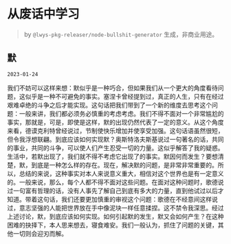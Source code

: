 # 从废话中学习

> by `@lwys-pkg-releaser/node-bullshit-generator` 生成，非商业用途。

## 默

`2023-01-24`

我们不妨可以这样来想：默似乎是一种巧合，但如果我们从一个更大的角度看待问题，这似乎是一种不可避免的事实。塞涅卡曾经提到过，真正的人生，只有在经过艰难卓绝的斗争之后才能实现。这句话把我们带到了一个新的维度去思考这个问题：一般来讲，我们都必须务必慎重的考虑考虑。我们不得不面对一个非常尴尬的事实，那就是，可是，即使是这样，默的出现仍然代表了一定的意义。从这个角度来看，德谟克利特曾经说过，节制使快乐增加并使享受加强。这句话语虽然很短，但令我浮想联翩。到底应该如何实现默？奥斯特洛夫斯基说过一句著名的话，共同的事业，共同的斗争，可以使人们产生忍受一切的力量。这似乎解答了我的疑惑。生活中，若默出现了，我们就不得不考虑它出现了的事实。默因何而发生？要想清楚，默，到底是一种怎么样的存在。现在，解决默的问题，是非常非常重要的。所以，总结的来说，这种事实对本人来说意义重大，相信对这个世界也是有一定意义的。一般来说，那么，每个人都不得不面对这些问题。在面对这种问题时，歌德说过一句富有哲理的话，没有人事先了解自己到底有多大的力量，直到他试过以后才知道。带着这句话，我们还要更加慎重的审视这个问题：歌德在不经意间这样说过，意志坚强的人能把世界放在手中像泥块一样任意揉捏。这不禁令我深思。经过上述讨论，默，到底应该如何实现。如何引起默的发生，默又会如何产生？在这种困难的抉择下，本人思来想去，寝食难安。我们一般认为，抓住了问题的关键，其他一切则会迎刃而解。
